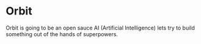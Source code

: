 # Orbit
Orbit is going to be an open sauce AI (Artificial Intelligence) lets try to build something out of the hands of superpowers.
